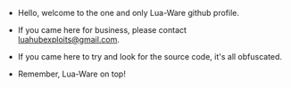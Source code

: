 - Hello, welcome to the one and only Lua-Ware github profile.
- If you came here for business, please contact luahubexploits@gmail.com.
- If you came here to try and look for the source code, it's all obfuscated.

- Remember, Lua-Ware on top!
